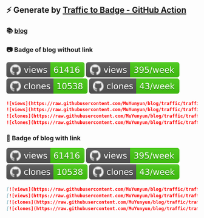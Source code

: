 ## ⚡️ Generate by [Traffic to Badge - GitHub Action](https://github.com/marketplace/actions/traffic-to-badge)

### 📚 [blog](https://github.com/MuYunyun/blog/tree/traffic/traffic-blog)

### 📷 Badge of blog without link

![views](https://raw.githubusercontent.com/MuYunyun/blog/traffic/traffic-blog/views.svg)
![views](https://raw.githubusercontent.com/MuYunyun/blog/traffic/traffic-blog/views_per_week.svg)
![clones](https://raw.githubusercontent.com/MuYunyun/blog/traffic/traffic-blog/clones.svg)
![clones](https://raw.githubusercontent.com/MuYunyun/blog/traffic/traffic-blog/clones_per_week.svg)

```md
![views](https://raw.githubusercontent.com/MuYunyun/blog/traffic/traffic-blog/views.svg)
![views](https://raw.githubusercontent.com/MuYunyun/blog/traffic/traffic-blog/views_per_week.svg)
![clones](https://raw.githubusercontent.com/MuYunyun/blog/traffic/traffic-blog/clones.svg)
![clones](https://raw.githubusercontent.com/MuYunyun/blog/traffic/traffic-blog/clones_per_week.svg)
```

### 🔗 Badge of blog with link

[![views](https://raw.githubusercontent.com/MuYunyun/blog/traffic/traffic-blog/views.svg)](https://github.com/MuYunyun/blog/tree/traffic#-blog)
[![views](https://raw.githubusercontent.com/MuYunyun/blog/traffic/traffic-blog/views_per_week.svg)](https://github.com/MuYunyun/blog/tree/traffic#-blog)
[![clones](https://raw.githubusercontent.com/MuYunyun/blog/traffic/traffic-blog/clones.svg)](https://github.com/MuYunyun/blog/tree/traffic#-blog)
[![clones](https://raw.githubusercontent.com/MuYunyun/blog/traffic/traffic-blog/clones_per_week.svg)](https://github.com/MuYunyun/blog/tree/traffic#-blog)

```md
[![views](https://raw.githubusercontent.com/MuYunyun/blog/traffic/traffic-blog/views.svg)](https://github.com/MuYunyun/blog/tree/traffic#-blog)
[![views](https://raw.githubusercontent.com/MuYunyun/blog/traffic/traffic-blog/views_per_week.svg)](https://github.com/MuYunyun/blog/tree/traffic#-blog)
[![clones](https://raw.githubusercontent.com/MuYunyun/blog/traffic/traffic-blog/clones.svg)](https://github.com/MuYunyun/blog/tree/traffic#-blog)
[![clones](https://raw.githubusercontent.com/MuYunyun/blog/traffic/traffic-blog/clones_per_week.svg)](https://github.com/MuYunyun/blog/tree/traffic#-blog)
```
